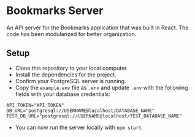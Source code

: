 # Bookmarks Server

An API server for the Bookmarks application that was built in React. The code has been modularized for better organization.

## Setup

* Clone this repository to your local computer.
* Install the dependencies for the project.
* Confirm your PostgreSQL server is running.
* Copy the `example.env` file as `.env` and update `.env` with the following fields with your database credentials:

```
API_TOKEN="API_TOKEN"
DB_URL="postgresql://USERNAME@localhost/DATABASE_NAME"
TEST_DB_URL="postgresql://USERNAME@localhost/TEST_DATABASE_NAME"
```

* You can now run the server locally with `npm start`.